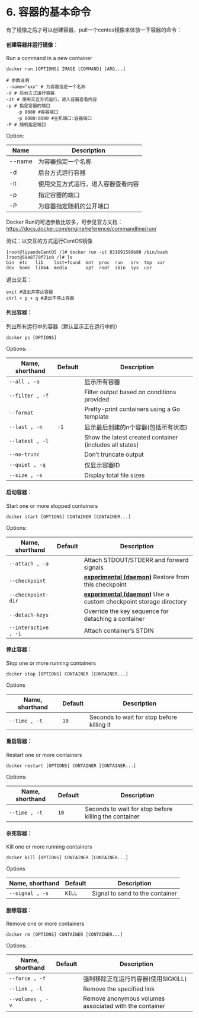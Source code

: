 # 6. 容器的基本命令

有了镜像之后才可以创建容器，pull一个centos镜像来体验一下容器的命令：



#### 创建容器并运行镜像：

Run a command in a new container

```shell
docker run [OPTIONS] IMAGE [COMMAND] [ARG...]

# 参数说明
--name="xxx" # 为容器指定一个名称
-d # 后台方式运行容器
-it # 使用交互方式运行，进入容器查看内容
-p # 指定容器的端口
	-p 8080 #容器端口
	-p 8080:8080 #主机端口:容器端口
-P # 随机指定端口
```

Option:

| Name   | Description                        |
| ------ | ---------------------------------- |
| --name | 为容器指定一个名称                 |
| -d     | 后台方式运行容器                   |
| -it    | 使用交互方式运行，进入容器查看内容 |
| -p     | 指定容器的端口                     |
| -P     | 为容器指定随机的公开端口           |

Docker Run的可选参数比较多，可参见官方文档：https://docs.docker.com/engine/reference/commandline/run/

测试：以交互的方式运行CentOS镜像

```shell
[root@liyandeCentOS /]# docker run -it 831691599b88 /bin/bash
[root@59a8779f71c0 /]# ls
bin  etc   lib	  lost+found  mnt  proc  run   srv  tmp  var
dev  home  lib64  media       opt  root  sbin  sys  usr
```

退出交互：

```shell
exit #退出并停止容器
ctrl + p + q #退出不停止容器
```



#### 列出容器：

列出所有运行中的容器（默认显示正在运行中的）

```shell
docker ps [OPTIONS]
```

Options:

| Name, shorthand | Default | Description                                             |
| --------------- | ------- | ------------------------------------------------------- |
| `--all , -a`    |         | 显示所有容器                                            |
| `--filter , -f` |         | Filter output based on conditions provided              |
| `--format`      |         | Pretty-print containers using a Go template             |
| `--last , -n`   | `-1`    | 显示最后创建的n个容器(包括所有状态)                     |
| `--latest , -l` |         | Show the latest created container (includes all states) |
| `--no-trunc`    |         | Don’t truncate output                                   |
| `--quiet , -q`  |         | 仅显示容器ID                                            |
| `--size , -s`   |         | Display total file sizes                                |



#### 启动容器：

Start one or more stopped containers

```shell
docker start [OPTIONS] CONTAINER [CONTAINER...]
```

Options:

| Name, shorthand      | Default | Description                                                  |
| -------------------- | ------- | ------------------------------------------------------------ |
| `--attach , -a`      |         | Attach STDOUT/STDERR and forward signals                     |
| `--checkpoint`       |         | [**experimental (daemon)**](https://docs.docker.com/engine/reference/commandline/dockerd/#daemon-configuration-file) Restore from this checkpoint |
| `--checkpoint-dir`   |         | [**experimental (daemon)**](https://docs.docker.com/engine/reference/commandline/dockerd/#daemon-configuration-file) Use a custom checkpoint storage directory |
| `--detach-keys`      |         | Override the key sequence for detaching a container          |
| `--interactive , -i` |         | Attach container’s STDIN                                     |



#### 停止容器：

Stop one or more running containers

```shell
docker stop [OPTIONS] CONTAINER [CONTAINER...]
```

 Options

| Name, shorthand | Default | Description                                |
| --------------- | ------- | ------------------------------------------ |
| `--time , -t`   | `10`    | Seconds to wait for stop before killing it |



#### 重启容器：

Restart one or more containers

```shell
docker restart [OPTIONS] CONTAINER [CONTAINER...]
```

Options:

| Name, shorthand | Default | Description                                           |
| --------------- | ------- | ----------------------------------------------------- |
| `--time , -t`   | `10`    | Seconds to wait for stop before killing the container |



#### 杀死容器：

Kill one or more running containers

```shell
docker kill [OPTIONS] CONTAINER [CONTAINER...]
```

Options

| Name, shorthand | Default | Description                     |
| --------------- | ------- | ------------------------------- |
| `--signal , -s` | `KILL`  | Signal to send to the container |



#### 删除容器：

Remove one or more containers

```shell
docker rm [OPTIONS] CONTAINER [CONTAINER...]
```

Options:

| Name, shorthand  | Default | Description                                            |
| ---------------- | ------- | ------------------------------------------------------ |
| `--force , -f`   |         | 强制移除正在运行的容器(使用SIGKILL)                    |
| `--link , -l`    |         | Remove the specified link                              |
| `--volumes , -v` |         | Remove anonymous volumes associated with the container |

